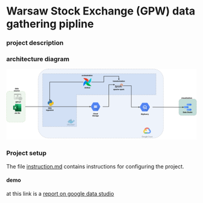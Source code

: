 # Warsaw Stock Exchange (GPW) data gathering  pipline

### project description


### architecture diagram 
![](docs/diagram.png)
### Project setup 
The file [instruction.md](https://github.com/skibooj/de_zoomcamp_project/blob/main/instruction.md) contains instructions for configuring the project.

#### demo

at this link is a [report on google data studio](https://datastudio.google.com/reporting/b036b8d6-4788-45f5-8862-1f8e1b88e012)
